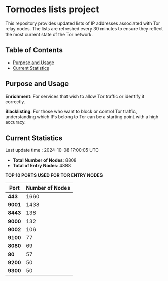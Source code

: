# Tornodes lists project

This repository provides updated lists of IP addresses associated with Tor relay nodes. The lists are refreshed every 30 minutes to ensure they reflect the most current state of the Tor network.

## Table of Contents

- [Purpose and Usage](#purpose-and-usage)
- [Current Statistics](#current-statistics)


## Purpose and Usage

**Enrichment**: For services that wish to allow Tor traffic or identify it correctly.

**Blacklisting**: For those who want to block or control Tor traffic, understanding which IPs belong to Tor can be a starting point with a high accuracy.

## Current Statistics

Last update time : 2024-10-08 17:00:05 UTC

- **Total Number of Nodes**: 8808
- **Total of Entry Nodes**: 4888

**TOP 10 PORTS USED FOR TOR ENTRY NODES**

| **Port** | **Number of Nodes** |
|------|-----------------|
| **443**   | 1660  |
| **9001**   | 1438  |
| **8443**   | 138  |
| **9000**   | 132  |
| **9002**   | 106  |
| **9100**   | 77  |
| **8080**   | 69  |
| **80**   | 57  |
| **9200**   | 50  |
| **9300**   | 50  |

